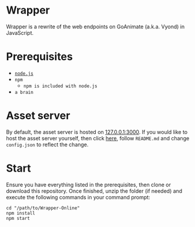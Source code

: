# Wrapper
Wrapper is a rewrite of the web endpoints on GoAnimate (a.k.a. Vyond) in JavaScript. 

# Prerequisites
- [`node.js`](https://nodejs.org/)
- `npm`
  - `npm is included with node.js`
- `a brain`

# Asset server
By default, the asset server is hosted on [127.0.0.1:3000](https://127.0.0.1:3000/).
If you would like to host the asset server yourself, then click [here](https://github.com/2Epik4u/Wrapper-Online-Assets), follow `README.md` and change `config.json` to reflect the change.

# Start
Ensure you have everything listed in the prerequisites, then clone or download this repository. Once finished, unzip the folder (if needed) and execute the following commands in your command prompt:
```console
cd "/path/to/Wrapper-Online"
npm install
npm start
```
